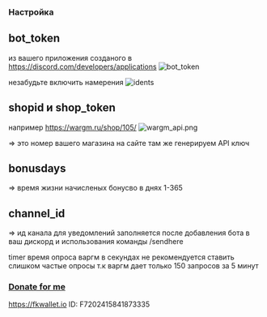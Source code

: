 ### Настройка

## bot_token
из вашего приложения созданого в https://discord.com/developers/applications
![bot_token](https://junger.zzux.com/webhook/guide/4.png)

незабудьте включить намерения
![idents](https://junger.zzux.com/webhook/guide/3.png)

## shopid и shop_token
например https://wargm.ru/shop/105/
 ![wargm_api.png](https://junger.zzux.com/webhook/guide/wargm_shop_api.png)
 
=> это номер вашего магазина на сайте там же генерируем API ключ

## bonusdays 
=> время жизни начисленых бонусво в днях 1-365
## channel_id 
=> ид канала для уведомлений заполняется после добавления бота в ваш дискорд и использования команды /sendhere

timer время опроса варгм в секундах
не рекомендуется ставить слишком частые опросы
т.к варгм дает только 150 запросов за 5 минут


### [Donate for me](https://yoomoney.ru/to/4100116619431314)
https://fkwallet.io  ID: F7202415841873335


 
